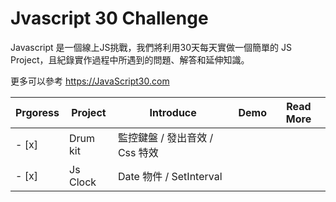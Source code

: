 ﻿Jvascript 30 Challenge 
=  
Javascript 是一個線上JS挑戰，我們將利用30天每天實做一個簡單的 JS Project，且紀錄實作過程中所遇到的問題、解答和延伸知識。 

更多可以參考 https://JavaScript30.com  

| Prgoress | Project | Introduce | Demo | Read More | 
| ------- |------- | --------- | ---- | --------- | 
| - [x] | Drum kit | 監控鍵盤 / 發出音效 / Css 特效| |    |
| - [x] | Js Clock | Date 物件 / SetInterval | | |
